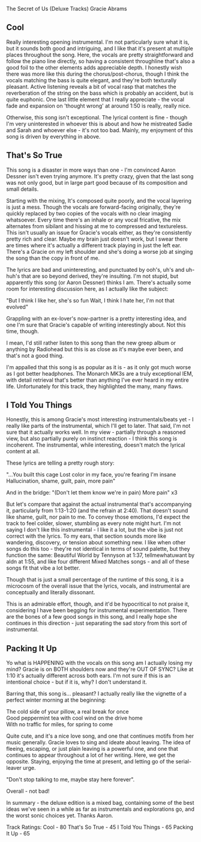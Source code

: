 The Secret of Us (Deluxe Tracks)
Gracie Abrams
## Cool

Really interesting opening instrumental. I'm not particularly sure what it is, but it sounds both good and intriguing, and I like that it's present at multiple places throughout the song. Here, the vocals are pretty straightforward and follow the piano line directly, so having a consistent throughline that's also a good foil to the other elements adds appreciable depth. I honestly wish there was more like this during the chorus/post-chorus, though I think the vocals matching the bass is quite elegant, and they're both texturally pleasant. Active listening reveals a bit of vocal rasp that matches the reverberation of the string on the bass which is probably an accident, but is quite euphonic. One last little element that I really appreciate - the vocal fade and expansion on 'thought wrong' at around 1:50 is really, really nice.

Otherwise, this song isn't exceptional. The lyrical content is fine - though I'm very uninterested in whoever this is about and how he mistreated Sadie and Sarah and whoever else - it's not too bad. Mainly, my enjoyment of this song is driven by everything in above.

## That's So True

This song is a disaster in more ways than one - I'm convinced Aaron Dessner isn't even trying anymore. It's pretty crazy, given that the last song was not only good, but in large part good because of its composition and small details. 

Starting with the mixing, It's composed quite poorly, and the vocal layering is just a mess. Though the vocals are forward-facing originally, they're quickly replaced by two copies of the vocals with no clear imaging whatsoever. Every time there's an inhale or any vocal fricative, the mix alternates from sibilant and hissing at me to compressed and textureless. This isn't usually an issue for Gracie's vocals either, as they're consistently pretty rich and clear. Maybe my brain just doesn't work, but I swear there are times where it's actually a different track playing in just the left ear. There's a Gracie on my left shoulder and she's doing a worse job at singing the song than the copy in front of me. 

The lyrics are bad and uninteresting, and punctuated by ooh's, uh's and uh-huh's that are so beyond derived, they're insulting. I'm not stupid, but apparently this song (or Aaron Dessner) thinks I am. There's actually some room for interesting discussion here, as I actually like the subject: 

"But I think I like her, she's so fun
Wait, I think I hate her, I'm not that evolved"

Grappling with an ex-lover's now-partner is a pretty interesting idea, and one I'm sure that Gracie's capable of writing interestingly about. Not this time, though. 

I mean, I'd still rather listen to this song than the new greep album or anything by Radiohead but this is as close as it's maybe ever been, and that's not a good thing. 

I'm appalled that this song is as popular as it is - as it only got much worse as I got better headphones. The Monarch MK3s are a truly exceptional IEM, with detail retrieval that's better than anything I've ever heard in my entire life. Unfortunately for this track, they highlighted the many, many flaws.

## I Told You Things

Honestly, this is among Gracie's most interesting instrumentals/beats yet - I really like parts of the instrumental, which I'll get to later. That said, I'm not sure that it actually works well. In my view - partially through a reasoned view, but also partially purely on instinct reaction - I think this song is incoherent. The instrumental, while interesting, doesn't match the lyrical content at all. 

These lyrics are telling a pretty rough story:

"...You built this cage
Lost color in my face, you're fearing I'm insane  
Hallucination, shame, guilt, pain, more pain"

And in the bridge:
"(Don't let them know we're in pain) More pain" x3

But let's compare that against the actual instrumental that's accompanying it, particularly from 1:13-1:20 (and the refrain at 2:40). That doesn't sound like shame, guilt, nor pain to me. To convey those emotions, I'd expect the track to feel colder, slower, stumbling as every note might hurt. I'm not saying I don't like this instrumental - I like it a lot, but the vibe is just not correct with the lyrics. To my ears, that section sounds more like wandering, discovery, or tension about something new. I like when other songs do this too - they're not identical in terms of sound palette, but they function the same: Beautiful World by Tennyson at 1:37, tellmewhatuwant by aldn at 1:55, and like four different Mixed Matches songs - and all of these songs fit that vibe a lot better.

Though that is just a small percentage of the runtime of this song, it is a microcosm of the overall issue that the lyrics, vocals, and instrumental are conceptually and literally dissonant. 

This is an admirable effort, though, and it'd be hypocritical to not praise it, considering I have been begging for instrumental experimentation. There are the bones of a few good songs in this song, and I really hope she continues in this direction - just separating the sad story from this sort of instrumental. 

## Packing It Up

Yo what is HAPPENING with the vocals on this song am I actually losing my mind? Gracie is on BOTH shoulders now and they're OUT OF SYNC? Like at 1:10 it's actually different across both ears. I'm not sure if this is an intentional choice - but if it is, why? I don't understand it. 

Barring that, this song is... pleasant? I actually really like the vignette of a perfect winter morning at the beginning:

The cold side of your pillow, a real break for once  
Good peppermint tea with cool wind on the drive home  
With no traffic for miles, for spring to come

Quite cute, and it's a nice love song, and one that continues motifs from her music generally. Gracie loves to sing and ideate about leaving. The idea of fleeing, escaping, or just plain leaving is a powerful one, and one that continues to appear throughout a lot of her writing. Here, we get the opposite. Staying, enjoying the time at present, and letting go of the serial-leaver urge.

"Don't stop talking to me, maybe stay here forever".

Overall - not bad!

In summary - the deluxe edition is a mixed bag, containing some of the best ideas we've seen in a while as far as instrumentals and explorations go, and the worst sonic choices yet. Thanks Aaron. 

Track Ratings:
Cool - 80
That's So True - 45
I Told You Things - 65
Packing It Up - 65